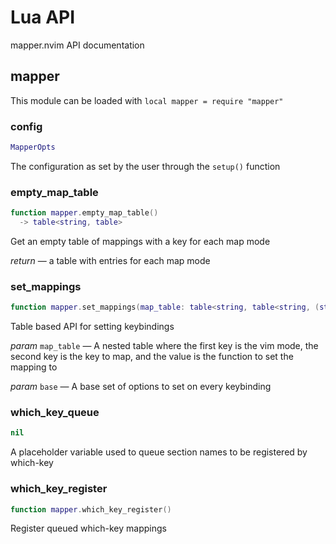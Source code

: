 # Lua API

mapper.nvim API documentation

## mapper

This module can be loaded with `local mapper = require "mapper"`

### config


```lua
MapperOpts
```

 The configuration as set by the user through the `setup()` function


### empty_map_table


```lua
function mapper.empty_map_table()
  -> table<string, table>
```

 Get an empty table of mappings with a key for each map mode

*return* — a table with entries for each map mode


### set_mappings


```lua
function mapper.set_mappings(map_table: table<string, table<string, (string|function|MapperKeymapping|false)?>?>, base?: vim.api.keyset.keymap)
```

 Table based API for setting keybindings

*param* `map_table` — A nested table where the first key is the vim mode, the second key is the key to map, and the value is the function to set the mapping to

*param* `base` — A base set of options to set on every keybinding


### which_key_queue


```lua
nil
```

 A placeholder variable used to queue section names to be registered by which-key

### which_key_register


```lua
function mapper.which_key_register()
```

 Register queued which-key mappings

